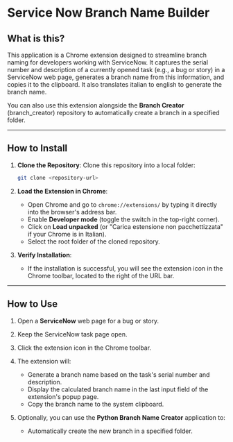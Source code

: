 # Service Now Branch Name Builder  

## What is this?

This application is a Chrome extension designed to streamline branch naming for developers working with ServiceNow. It captures the serial number and description of a currently opened task (e.g., a bug or story) in a ServiceNow web page, generates a branch name from this information, and copies it to the clipboard. It also translates italian to english to generate the branch name. 

You can also use this extension alongside the **Branch Creator** (branch_creator) repository to automatically create a branch in a specified folder.

---

## How to Install

1. **Clone the Repository**:
   Clone this repository into a local folder:
   ```bash
   git clone <repository-url>

2. **Load the Extension in Chrome**:
   - Open Chrome and go to `chrome://extensions/` by typing it directly into the browser's address bar.
   - Enable **Developer mode** (toggle the switch in the top-right corner).
   - Click on **Load unpacked** (or "Carica estensione non pacchettizzata" if your Chrome is in Italian).
   - Select the root folder of the cloned repository.

3. **Verify Installation**:
   - If the installation is successful, you will see the extension icon in the Chrome toolbar, located to the right of the URL bar.

---

## How to Use

1. Open a **ServiceNow** web page for a bug or story.
2. Keep the ServiceNow task page open.
3. Click the extension icon in the Chrome toolbar.
4. The extension will:
   - Generate a branch name based on the task's serial number and description.
   - Display the calculated branch name in the last input field of the extension's popup page.
   - Copy the branch name to the system clipboard.

5. Optionally, you can use the **Python Branch Name Creator** application to:
   - Automatically create the new branch in a specified folder.
   
